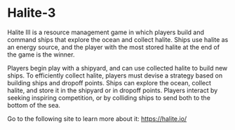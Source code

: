 # Halite-3
Halite III is a resource management game in which players build and command ships that explore the ocean and collect halite. Ships use halite as an energy source, and the player with the most stored halite at the end of the game is the winner.

Players begin play with a shipyard, and can use collected halite to build new ships. To efficiently collect halite, players must devise a strategy based on building ships and dropoff points. Ships can explore the ocean, collect halite, and store it in the shipyard or in dropoff points. Players interact by seeking inspiring competition, or by colliding ships to send both to the bottom of the sea. 

Go to the following site to learn more about it: https://halite.io/
